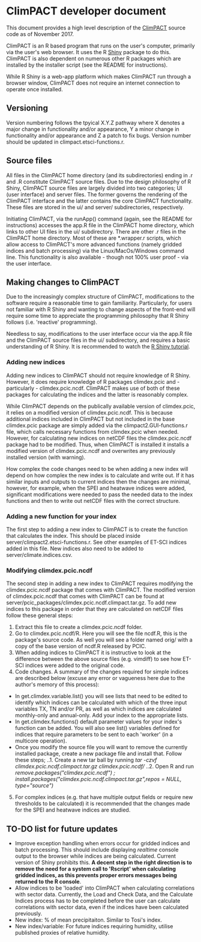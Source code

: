 # ClimPACT developer document

This document provides a high level description of the [ClimPACT](https://github.com/ARCCSS-extremes/climpact2) source code as of November 2017. 

ClimPACT is an R based program that runs on the user's computer, primarily via the user's web browser. It uses the R [Shiny](http://shiny.rstudio.com) package to do this. ClimPACT is also dependent on numerous other R packages which are installed by the installer script (see the README for instructions).

While R Shiny is a web-app platform which makes ClimPACT run through a browser window, ClimPACT does not require an internet connection to operate once installed.

## Versioning

Version numbering follows the tpyical X.Y.Z pathway where X denotes a major change in functionality and/or appearance, Y a minor change in functionality and/or appearance and Z a patch to fix bugs. Version number should be updated in climpact.etsci-functions.r.

## Source files

All files in the ClimPACT home directory (and its subdirectories) ending in .r and .R constitute ClimPACT source files. Due to the design philosophy of R Shiny, ClimPACT source files are largely divided into two categories; UI (user interface) and server files. The former governs the rendering of the ClimPACT interface and the latter contains the core ClimPACT functionality. These files are stored in the ui/ and server/ subdirectories, respectively.

Initiating ClimPACT, via the runApp() command (again, see the README for instructions) accesses the app.R file in the ClimPACT home directory, which links to other UI files in the ui/ subdirectory. There are other .r files in the ClimPACT home directory. Most of these are *.wrapper.r scripts, which allow access to ClimPACT's more advanced functions (namely gridded indices and batch processing) via the Linux/MacOs/Windows command line. This functionality is also available - though not 100% user proof - via the user interface.

## Making changes to ClimPACT

Due to the increasingly complex structure of ClimPACT, modifications to the software require a reasonable time to gain familiarity. Particularly, for users not familiar with R Shiny and wanting to change aspects of the front-end will require some time to appreciate the programming philosophy that R Shiny follows (i.e. 'reactive' programming).

Needless to say, modifications to the user interface occur via the app.R file and the ClimPACT source files in the ui/ subdirectory, and requires a basic understanding of R Shiny. It is recommended to watch the [R Shiny tutorial](https://shiny.rstudio.com/tutorial/).

### Adding new indices

Adding new indices to ClimPACT should not require knowledge of R Shiny. However, it does require knowledge of R packages climdex.pcic and - particularly - climdex.pcic.ncdf. ClimPACT makes use of both of these packages for calculating the indices and the latter is reasonably complex.

While ClimPACT depends on the publically available version of climdex.pcic, it relies on a modified version of climdex.pcic.ncdf. This is because additional indices included in ClimPACT but not included in the base climdex.pcic package are simply added via the climpact2.GUI-functions.r file, which calls necessary functions from climdex.pcic when needed. However, for calculating new indices on netCDF files the climdex.pcic.ncdf package had to be modified. Thus, when ClimPACT is installed it installs a modified version of climdex.pcic.ncdf and overwrites any previously installed version (with warning). 

How complex the code changes need to be when adding a new index will depend on how complex the new index is to calculate and write out. If it has similar inputs and outputs to current indices then the changes are minimal, however, for example, when the SPEI and heatwave indices were added, significant modifications were needed to pass the needed data to the index functions and then to write out netCDF files with the correct structure.

### Adding a new function for your index

The first step to adding a new index to ClimPACT is to create the function that calculates the index. This should be placed inside server/climpact2.etsci-functions.r. See other examples of ET-SCI indices added in this file. New indices also need to be added to server/climate.indices.csv. 

### Modifying climdex.pcic.ncdf

The second step in adding a new index to ClimPACT requires modifying the climdex.pcic.ncdf package that comes with ClimPACT. The modified version of climdex.pcic.ncdf that comes with ClimPACT can be found at server/pcic_packages/climdex.pcic.ncdf.climpact.tar.gz. To add new indices to this package in order that they are calculated on netCDF files follow these general steps:
1. Extract this file to create a climdex.pcic.ncdf folder.
2. Go to climdex.pcic.ncdf/R. Here you will see the file ncdf.R, this is the package's source code. As well you will see a folder named orig/ with a copy of the base version of ncdf.R released by PCIC.
3. When adding indices to ClimPACT it is instructive to look at the difference between the above source files (e.g. vimdiff) to see how ET-SCI indices were added to the original code.
4. Code changes. A summary of the changes required for simple indices are described below (excuse any error or vagueness here due to the author's memory of this process):
* In get.climdex.variable.list() you will see lists that need to be edited to identify which indices can be calculated with which of the three input variables TX, TN and/or PR, as well as which indices are calculated monthly-only and annual-only. Add your index to the appropriate lists.
* In get.climdex.functions() default parameter values for your index's function can be added. You will also see list() variables defined for indices that require parameters to be sent to each 'worker' (in a multicore operation).
* Once you modify the source file you will want to remove the currently installed package, create a new package file and install that. Follow these steps;
..1. Create a new tar ball by running *tar -czvf climdex.pcic.ncdf.climpact.tar.gz climdex.pcic.ncdf/*
..2. Open R and run *remove.packages("climdex.pcic.ncdf") ; install.packages("climdex.pcic.ncdf.climpact.tar.gz",repos = NULL, type="source")*
5. For complex indices (e.g. that have multiple output fields or require new thresholds to be calculated) it is recommended that the changes made for the SPEI and heatwave indices are studied.

## TO-DO list for future updates

* Improve exception handling when errors occur for gridded indices and batch processing. This should include displaying *realtime* console output to the browser while indices are being calculated. Current version of Shiny prohibits this. **A decent step in the right direction is to remove the need for a system call to 'Rscript' when calculating gridded indices, as this prevents proper errors messages being returned to the R console**.
* Allow indices to be 'loaded' into ClimPACT when calculating correlations with sector data. Currently, the Load and Check Data, and the Calculate Indices process has to be completed before the user can calculate correlations with sector data, even if the indices have been calculated previously.
* New index: % of mean precipitaiton. Similar to Tosi's index.
* New index/variable: For future indices requiring humidity, utilise published proxies of relative humidity.